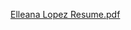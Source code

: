 [Elleana Lopez Resume.pdf](https://github.com/user-attachments/files/16987633/Elleana.Lopez.Resume.pdf)
